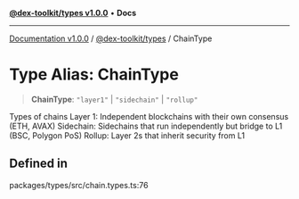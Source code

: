 [**@dex-toolkit/types v1.0.0**](../README.md) • **Docs**

***

[Documentation v1.0.0](../../../packages.md) / [@dex-toolkit/types](../README.md) / ChainType

# Type Alias: ChainType

> **ChainType**: `"layer1"` \| `"sidechain"` \| `"rollup"`

Types of chains
Layer 1: Independent blockchains with their own consensus (ETH, AVAX)
Sidechain: Sidechains that run independently but bridge to L1 (BSC, Polygon PoS)
Rollup: Layer 2s that inherit security from L1

## Defined in

packages/types/src/chain.types.ts:76

